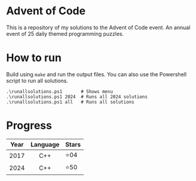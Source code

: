 # Advent of Code
This is a repository of my solutions to the Advent of Code event. An annual event of 25 daily themed programming puzzles.

# How to run

Build using ```make``` and run the output files. You can also use the Powershell script to run all solutions.

```
.\runallsolutions.ps1       # Shows menu
.\runallsolutions.ps1 2024  # Runs all 2024 solutions
.\runallsolutions.ps1 all   # Runs all solutions
```


# Progress

| Year |  Language  | Stars |
|------|:----------:|-------|
|2017  |C++         | ⭐04  |
|2024  |C++         | ⭐50  |
